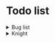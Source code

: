 # Todo list
<details> 
<summary> Bug list </summary>

- [ ] Hitbox not properly allign with the texture
    - [ ] Render
    - [x] Walking
      - [ ] Armed
      - [x] Unarmed
    - [ ] Crouching
      - [ ] Armed
      - [ ] Unarmed
    - [ ] Crouched walking
      - [ ] Armed
      - [ ] Unarmed
    - [ ] Attack
    - [ ] Dashing
    - [x] Drinking
    - [ ] Dying
      - [ ] Armed
      - [ ] Unarmed
    - [ ] Falling
      - [ ] Armed
      - [x] Unarmed
    - [ ] Grabbing
    - [ ] Hurting
      - [ ] Armed
      - [ ] Unarmed
    - [ ] Idling
      - [ ] Armed
      - [x] Unarmed
    - [ ] Jumping
      - [ ] Armed
      - [x] Unarmed
    - [ ] Ladder climbing
    - [ ] Landing
      - [ ] Armed
      - [ ] Unarmed
    - [ ] Ledge grab
    - [ ] Power up
    - [ ] Pushing
    - [ ] Shielding
    - [ ] Shield bashing
    - [ ] Shielding up
    - [ ] Talking
    - [ ] Walking
      - [ ] Armed
      - [x] Unarmed

</details>

<details>
<summary> Knight </summary>
  
- [x] Render
- [x] Walking
- [x] Crouching
- [x] Crouched walking
- [ ] Attack
- [ ] Dashing
- [x] Drinking
- [x] Dying
- [x] Falling
- [ ] Grabbing
- [x] Hurting
- [x] Idling
- [x] Jumping
- [ ] Ladder climbing
- [ ] Landing
  - [ ] Armed
  - [ ] Unarmed
- [ ] Ledge grab
- [ ] Power up
- [ ] Pushing
- [ ] Shielding
- [ ] Shield bashing
- [ ] Shielding up
- [ ] Talking
- [x] Walking

</details>
